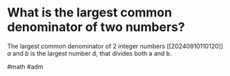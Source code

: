 # What is the largest common denominator of two numbers? 
The largest common denominator of 2 integer numbers [[20240910110120]] $a$ and $b$ is the largest number d, that divides both a and b.

#math #adm